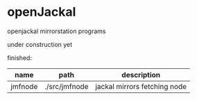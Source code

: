 # openJackal
openjackal mirrorstation programs

under construction yet

finished:

| name | path | description |
|------|------|-------------|
|jmfnode|./src/jmfnode|jackal mirrors fetching node|
